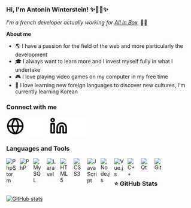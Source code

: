 ### Hi, I'm Antonin Winterstein! ✨🎄🎃✨

*I'm a french developer actually working for [All In Box](https://app.allinbox.fr/).* 👨‍💻​

**About me**

- 🌎 I have a passion for the field of the web and more particularly the development
- 🎓 I always want to learn more and I invest myself fully in what I undertake
- 🎮 I love playing video games on my computer in my free time
- 🙊 I love learning new foreign languages to discover new cultures, I'm currently learning Korean

### Connect with me

[![img_contact](./img/globe-light.svg)](https://antoninwinterstein.com/#gh-light-mode-only)
[![img_contact](./img/globe-dark.svg)](https://antoninwinterstein.com/#gh-dark-mode-only)
&nbsp;&nbsp;
[![img_contact](./img/linkedin-light.svg)](https://www.linkedin.com/in/antonin-winterstein-9b5478175/#gh-light-mode-only)
[![img_contact](./img/linkedin-dark.svg)](https://www.linkedin.com/in/antonin-winterstein-9b5478175/#gh-dark-mode-only)

### Languages and Tools

[<img align="left" alt="PhpStorm" width="26px" src="https://cdn.jsdelivr.net/gh/devicons/devicon/icons/phpstorm/phpstorm-original.svg" style="padding-right:10px;" />][website]
[<img align="left" alt="PhP" width="26px" src="https://cdn.jsdelivr.net/gh/devicons/devicon/icons/php/php-original.svg" style="padding-right:10px;" />][website]
[<img align="left" alt="MySQL" width="26px" src="https://cdn.jsdelivr.net/gh/devicons/devicon/icons/mysql/mysql-original.svg" style="padding-right:10px;" />][website]
[<img align="left" alt="Laravel" width="26px" src="https://cdn.jsdelivr.net/gh/devicons/devicon/icons/laravel/laravel-original.svg" style="padding-right:10px;" />][website]
[<img align="left" alt="HTML5" width="26px" src="https://cdn.jsdelivr.net/gh/devicons/devicon/icons/html5/html5-original.svg" style="padding-right:10px;" />][website]
[<img align="left" alt="CSS3" width="26px" src="https://cdn.jsdelivr.net/gh/devicons/devicon/icons/css3/css3-original.svg" style="padding-right:10px;" />][website]
[<img align="left" alt="JavaScript" width="26px" src="https://cdn.jsdelivr.net/gh/devicons/devicon/icons/javascript/javascript-original.svg" style="padding-right:10px;" />][website]
[<img align="left" alt="Node.js" width="26px" src="https://cdn.jsdelivr.net/gh/devicons/devicon/icons/nodejs/nodejs-original.svg" style="padding-right:10px;" />][website]
[<img align="left" alt="Vue.js" width="26px" src="https://cdn.jsdelivr.net/gh/devicons/devicon/icons/vuejs/vuejs-original.svg" style="padding-right:10px;" />][website]
[<img align="left" alt="C++" width="26px" src="https://cdn.jsdelivr.net/gh/devicons/devicon/icons/cplusplus/cplusplus-original.svg" style="padding-right:10px;" />][website]
[<img align="left" alt="Qt" width="26px" src="https://cdn.jsdelivr.net/gh/devicons/devicon/icons/qt/qt-original.svg" style="padding-right:10px;" />][website]
[<img align="left" alt="Git" width="26px" src="https://cdn.jsdelivr.net/gh/devicons/devicon/icons/git/git-original.svg" style="padding-right:10px;" />][website]

<br />
<br />

### ⭐ GitHub Stats

[![GitHub stats](https://github-readme-stats.vercel.app/api?username=Antonin-Winterstein&show_icons=true&hide_border=false&title_color=3B1F94f&icon_color=FFE500&bg_color=09131B&text_color=ffffff&border_color=0c1a25)](https://github.com/anuraghazra/github-readme-stats)

[website]: https://antoninwinterstein.com/

